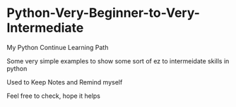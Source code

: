 # Python-Very-Beginner-to-Very-Intermediate
My Python Continue Learning Path

Some very simple examples to show some sort of ez to intermeidate skills in python

Used to Keep Notes and Remind myself 

Feel free to check, hope it helps 
